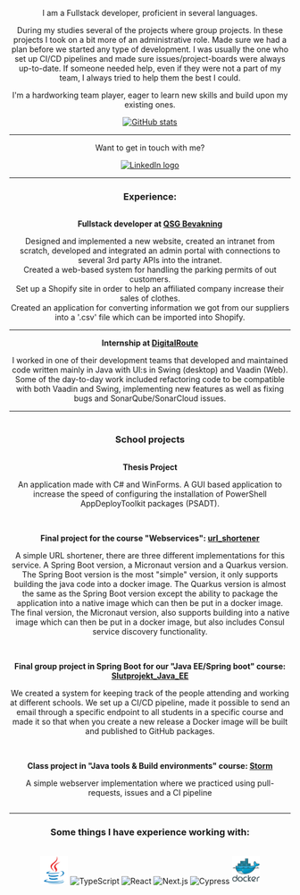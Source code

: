 <!--suppress HtmlDeprecatedAttribute -->
<div align="center">
<div>
    <p>I am a Fullstack developer, proficient in several languages.</p>
    <p>During my studies several of the projects where group projects. In these projects I took on a bit more of an administrative role. Made sure we had a plan before we started any type of development. I was usually the one who set up CI/CD pipelines and made sure issues/project-boards were always up-to-date. If someone needed help, even if they were not a part of my team, I always tried to help them the best I could.</p>
    <p>I'm a hardworking team player, eager to learn new skills and build upon my existing ones.</p>
    <div>
<div>
    <a href="#"><img src="https://github-readme-stats-six-mu-44.vercel.app/api?show=reviews%2Cprs_merged&hide=stars,contribs&theme=dark&username=darkendhall&show_icons=true" width="350" alt="GitHub stats"></a>
</div>
</div>
</div>

---

<div>
    <div>
        <p>Want to get in touch with me?</p>
    </div>
    <div>
        <a href="https://www.linkedin.com/in/marcus-leeman/">
            <img src="https://img.shields.io/badge/linkedin-%230077B5.svg?&style=for-the-badge&logo=linkedin&logoColor=white" alt="LinkedIn logo"/>
        </a>
    </div>
</div>

---

<div align="center">
    <h3>Experience:</h3>
    <div style="display: inline-block;">
        <p><b>Fullstack developer at <a href="https://github.com/qsg-bevakning">QSG Bevakning</a></b></p>
        <p>
            Designed and implemented a new website, created an intranet from scratch, developed and integrated an admin portal with connections to several 3rd party APIs into the intranet.
            <br>
            Created a web-based system for handling the parking permits of out customers.
            <br>
            Set up a Shopify site in order to help an affiliated company increase their sales of clothes.
            <br>
            Created an application for converting information we got from our suppliers into a '.csv' file which can be imported into Shopify.
        </p>
        <hr>
        <p><b>Internship at <a href="https://github.com/digitalroute">DigitalRoute</a></b></p>
        <p>
            I worked in one of their development teams that developed and maintained code written mainly in Java with UI:s in Swing (desktop) and Vaadin (Web).
              <br>
            Some of the day-to-day work included refactoring code to be compatible with both Vaadin and Swing, implementing new features as well as fixing bugs and SonarQube/SonarCloud issues.</p>
        <hr>
    </div>
    <h3>School projects</h3>
    <div style="display: inline-block;">
        <p><b>Thesis Project</b></p>
        <p>An application made with C# and WinForms. A GUI based application to increase the speed of configuring the installation of PowerShell AppDeployToolkit packages (PSADT).</p>
        <br>
        <p><b>Final project for the course "Webservices": <a href="https://github.com/darkendhall/url_shortener">url_shortener</a></b></p>
        <p>A simple URL shortener, there are three different implementations for this service. A Spring Boot version, a Micronaut version and a Quarkus version. The Spring Boot version is the most "simple" version, it only supports building the java code into a docker image. The Quarkus version is almost the same as the Spring Boot version except the ability to package the application into a native image which can then be put in a docker image. The final version, the Micronaut version, also supports building into a native image which can then be put in a docker image, but also includes Consul service discovery functionality.</p>
        <br>
        <p><b>Final group project in Spring Boot for our "Java EE/Spring boot" course: <a href="https://github.com/DarkendHall/Slutprojekt_Java_EE">Slutprojekt_Java_EE</a></b></p>
        <p>We created a system for keeping track of the people attending and working at different schools. We set up a CI/CD pipeline, made it possible to send an email through a specific endpoint to all students in a specific course and made it so that when you create a new release a Docker image will be built and published to GitHub packages.</p>
        <br>
        <p><b>Class project in "Java tools & Build environments" course: <a href="https://github.com/fungover/storm">Storm</a></b></p>
        <p>A simple webserver implementation where we practiced using pull-requests, issues and a CI pipeline</p>
    </div>
</div>

---

<div>
    <h3>Some things I have experience working with:</h3>
    <br>
    <div align="center">
        <img src="https://raw.githubusercontent.com/devicons/devicon/master/icons/java/java-original.svg" alt="Java" width="50" height="50"/>
        <img src="https://cdn.jsdelivr.net/gh/devicons/devicon/icons/typescript/typescript-original.svg" alt="TypeScript" width="50" height="50"/>
        <img src="https://cdn.jsdelivr.net/gh/devicons/devicon@latest/icons/react/react-original.svg" alt="React" width="50" height="50"/>
        <img src="https://cdn.jsdelivr.net/gh/devicons/devicon@latest/icons/nextjs/nextjs-original.svg" alt="Next.js" width="50" height="50"/>
        <img src="https://cdn.jsdelivr.net/gh/devicons/devicon@latest/icons/cypressio/cypressio-original.svg" alt="Cypress" width="50" height="50"/>
        <img src="https://raw.githubusercontent.com/devicons/devicon/master/icons/docker/docker-original-wordmark.svg" alt="Docker" width="50" height="50"/>
    </div>
    <br>
    <br>
</div>
</div>
